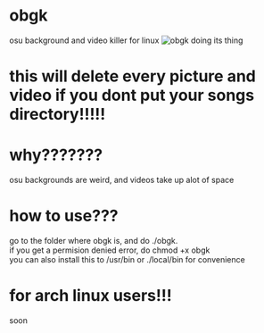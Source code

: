 # obgk
osu background and video killer for linux
![obgk doing its thing](example.png)

# this will delete every picture and video if you dont put your songs directory!!!!!

# why???????
osu backgrounds are weird, and videos take up alot of space

# how to use???
go to the folder where obgk is, and do ./obgk.
<br>
if you get a permision denied error, do chmod +x obgk
<br>
you can also install this to /usr/bin or ./local/bin for convenience

# for arch linux users!!!
soon

